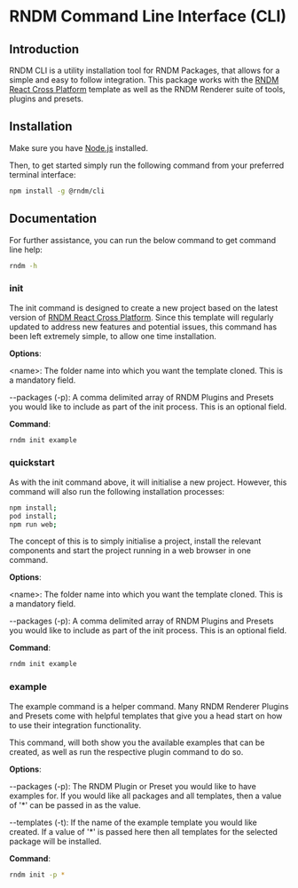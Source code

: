 # RNDM Command Line Interface (CLI)

## Introduction

RNDM CLI is a utility installation tool for RNDM Packages, that allows for a simple and easy to follow integration. This package works with the [RNDM React Cross Platform](https://github.com/rndm-com/rndm-cli) template as well as the RNDM Renderer suite of tools, plugins and presets.

## Installation

Make sure you have [Node.js](http://nodejs.org/) installed.

Then, to get started simply run the following command from your preferred terminal interface:

```sh
npm install -g @rndm/cli
```

## Documentation

For further assistance, you can run the below command to get command line help:

```sh
rndm -h
```

### init

The init command is designed to create a new project based on the latest version of [RNDM React Cross Platform](https://github.com/rndm-com/rndm-cli). Since this template will regularly updated to address new features and potential issues, this command has been left extremely simple, to allow one time installation.

**Options**:

\<name\>: The folder name into which you want the template cloned. This is a mandatory field.

--packages (-p): A comma delimited array of RNDM Plugins and Presets you would like to include as part of the init process. This is an optional field.

**Command**:
```sh
rndm init example
```

### quickstart

As with the init command above, it will initialise a new project. However, this command will also run the following installation processes:

```sh
npm install;
pod install;
npm run web;
```

The concept of this is to simply initialise a project, install the relevant components and start the project running in a web browser in one command.

**Options**:

\<name\>: The folder name into which you want the template cloned. This is a mandatory field.

--packages (-p): A comma delimited array of RNDM Plugins and Presets you would like to include as part of the init process. This is an optional field.

**Command**:
```sh
rndm init example
```

### example

The example command is a helper command. Many RNDM Renderer Plugins and Presets come with helpful templates that give you a head start on how to use their integration functionality.

This command, will both show you the available examples that can be created, as well as run the respective plugin command to do so.

**Options**:

--packages (-p): The RNDM Plugin or Preset you would like to have examples for. If you would like all packages and all templates, then a value of '*' can be passed in as the value.

--templates (-t): If the name of the example template you would like created. If a value of '*' is passed here then all templates for the selected package will be installed.

**Command**:
```sh
rndm init -p *
```
